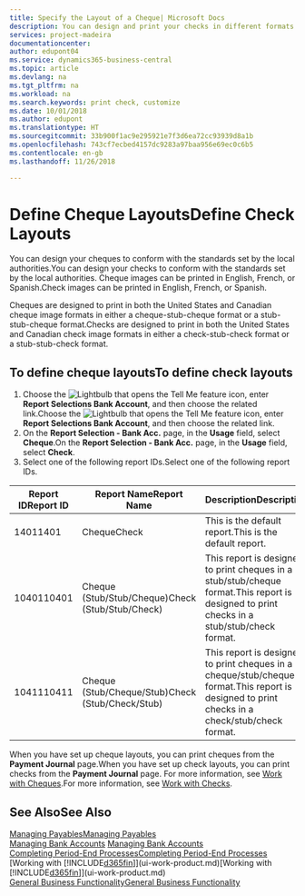 ```yaml
---
title: Specify the Layout of a Cheque| Microsoft Docs
description: You can design and print your checks in different formats to conform with standards.
services: project-madeira
documentationcenter: 
author: edupont04
ms.service: dynamics365-business-central
ms.topic: article
ms.devlang: na
ms.tgt_pltfrm: na
ms.workload: na
ms.search.keywords: print check, customize
ms.date: 10/01/2018
ms.author: edupont
ms.translationtype: HT
ms.sourcegitcommit: 33b900f1ac9e295921e7f3d6ea72cc93939d8a1b
ms.openlocfilehash: 743cf7ecbed4157dc9283a97baa956e69ec0c6b5
ms.contentlocale: en-gb
ms.lasthandoff: 11/26/2018

---
```

# <a name="define-check-layouts"></a><span data-ttu-id="556c9-103">Define Cheque Layouts</span><span class="sxs-lookup"><span data-stu-id="556c9-103">Define Check Layouts</span></span>
<span data-ttu-id="556c9-104">You can design your cheques to conform with the standards set by the local authorities.</span><span class="sxs-lookup"><span data-stu-id="556c9-104">You can design your checks to conform with the standards set by the local authorities.</span></span> <span data-ttu-id="556c9-105">Cheque images can be printed in English, French, or Spanish.</span><span class="sxs-lookup"><span data-stu-id="556c9-105">Check images can be printed in English, French, or Spanish.</span></span>

<span data-ttu-id="556c9-106">Cheques are designed to print in both the United States and Canadian cheque image formats in either a cheque-stub-cheque format or a stub-stub-cheque format.</span><span class="sxs-lookup"><span data-stu-id="556c9-106">Checks are designed to print in both the United States and Canadian check image formats in either a check-stub-check format or a stub-stub-check format.</span></span>

## <a name="to-define-check-layouts"></a><span data-ttu-id="556c9-107">To define cheque layouts</span><span class="sxs-lookup"><span data-stu-id="556c9-107">To define check layouts</span></span>
1. <span data-ttu-id="556c9-108">Choose the ![Lightbulb that opens the Tell Me feature](media/ui-search/search_small.png "Tell me what you want to do") icon, enter **Report Selections Bank Account**, and then choose the related link.</span><span class="sxs-lookup"><span data-stu-id="556c9-108">Choose the ![Lightbulb that opens the Tell Me feature](media/ui-search/search_small.png "Tell me what you want to do") icon, enter **Report Selections Bank Account**, and then choose the related link.</span></span>
2. <span data-ttu-id="556c9-109">On the **Report Selection - Bank Acc.** page, in the **Usage** field, select **Cheque**.</span><span class="sxs-lookup"><span data-stu-id="556c9-109">On the **Report Selection - Bank Acc.** page, in the **Usage** field, select **Check**.</span></span>
3. <span data-ttu-id="556c9-110">Select one of the following report IDs.</span><span class="sxs-lookup"><span data-stu-id="556c9-110">Select one of the following report IDs.</span></span>

| <span data-ttu-id="556c9-111">Report ID</span><span class="sxs-lookup"><span data-stu-id="556c9-111">Report ID</span></span> | <span data-ttu-id="556c9-112">Report Name</span><span class="sxs-lookup"><span data-stu-id="556c9-112">Report Name</span></span> | <span data-ttu-id="556c9-113">Description</span><span class="sxs-lookup"><span data-stu-id="556c9-113">Description</span></span> |
| --- | --- | --- |
| <span data-ttu-id="556c9-114">1401</span><span class="sxs-lookup"><span data-stu-id="556c9-114">1401</span></span> |<span data-ttu-id="556c9-115">Cheque</span><span class="sxs-lookup"><span data-stu-id="556c9-115">Check</span></span> |<span data-ttu-id="556c9-116">This is the default report.</span><span class="sxs-lookup"><span data-stu-id="556c9-116">This is the default report.</span></span> |
| <span data-ttu-id="556c9-117">10401</span><span class="sxs-lookup"><span data-stu-id="556c9-117">10401</span></span> |<span data-ttu-id="556c9-118">Cheque (Stub/Stub/Cheque)</span><span class="sxs-lookup"><span data-stu-id="556c9-118">Check (Stub/Stub/Check)</span></span> |<span data-ttu-id="556c9-119">This report is designed to print cheques in a stub/stub/cheque format.</span><span class="sxs-lookup"><span data-stu-id="556c9-119">This report is designed to print checks in a stub/stub/check format.</span></span> |
| <span data-ttu-id="556c9-120">10411</span><span class="sxs-lookup"><span data-stu-id="556c9-120">10411</span></span> |<span data-ttu-id="556c9-121">Cheque (Stub/Cheque/Stub)</span><span class="sxs-lookup"><span data-stu-id="556c9-121">Check (Stub/Check/Stub)</span></span> |<span data-ttu-id="556c9-122">This report is designed to print cheques in a cheque/stub/cheque format.</span><span class="sxs-lookup"><span data-stu-id="556c9-122">This report is designed to print checks in a check/stub/check format.</span></span> |

<span data-ttu-id="556c9-123">When you have set up cheque layouts, you can print cheques from the **Payment Journal** page.</span><span class="sxs-lookup"><span data-stu-id="556c9-123">When you have set up check layouts, you can print checks from the **Payment Journal** page.</span></span> <span data-ttu-id="556c9-124">For more information, see [Work with Cheques](payables-how-work-checks.md).</span><span class="sxs-lookup"><span data-stu-id="556c9-124">For more information, see [Work with Checks](payables-how-work-checks.md).</span></span>

## <a name="see-also"></a><span data-ttu-id="556c9-125">See Also</span><span class="sxs-lookup"><span data-stu-id="556c9-125">See Also</span></span>
[<span data-ttu-id="556c9-126">Managing Payables</span><span class="sxs-lookup"><span data-stu-id="556c9-126">Managing Payables</span></span>](payables-manage-payables.md)  
<span data-ttu-id="556c9-127">[Managing Bank Accounts](bank-manage-bank-accounts.md) </span><span class="sxs-lookup"><span data-stu-id="556c9-127">[Managing Bank Accounts](bank-manage-bank-accounts.md) </span></span>  
[<span data-ttu-id="556c9-128">Completing Period-End Processes</span><span class="sxs-lookup"><span data-stu-id="556c9-128">Completing Period-End Processes</span></span>](year-how-complete-period-end-processes.md)  
<span data-ttu-id="556c9-129">[Working with [!INCLUDE[d365fin](includes/d365fin_md.md)]](ui-work-product.md)</span><span class="sxs-lookup"><span data-stu-id="556c9-129">[Working with [!INCLUDE[d365fin](includes/d365fin_md.md)]](ui-work-product.md)</span></span>  
[<span data-ttu-id="556c9-130">General Business Functionality</span><span class="sxs-lookup"><span data-stu-id="556c9-130">General Business Functionality</span></span>](ui-across-business-areas.md)

